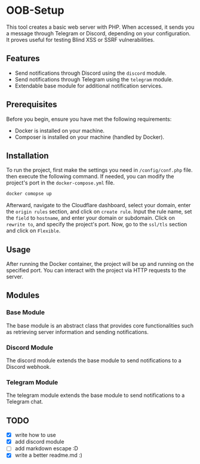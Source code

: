 # OOB-Setup

This tool creates a basic web server with PHP. When accessed, it sends you a message through Telegram or Discord, depending on your configuration. It proves useful for testing Blind XSS or SSRF vulnerabilities.

## Features

- Send notifications through Discord using the `discord` module.
- Send notifications through Telegram using the `telegram` module.
- Extendable base module for additional notification services.

## Prerequisites

Before you begin, ensure you have met the following requirements:

- Docker is installed on your machine.
- Composer is installed on your machine (handled by Docker).

## Installation

To run the project, first make the settings you need in `/config/conf.php` file. then execute the following command. If needed, you can modify the project's port in the `docker-compose.yml` file.
```bash
docker comopse up
```
Afterward, navigate to the Cloudflare dashboard, select your domain, enter the `origin rules` section, and click on `create rule`. Input the rule name, set the `field` to `hostname`, and enter your domain or subdomain. Click on `rewrite to`, and specify the project's port. Now, go to the `ssl/tls` section and click on `Flexible`.


## Usage
After running the Docker container, the project will be up and running on the specified port. You can interact with the project via HTTP requests to the server.
## Modules
### Base Module
The base module is an abstract class that provides core functionalities such as retrieving server information and sending notifications.

### Discord Module
The discord module extends the base module to send notifications to a Discord webhook.

### Telegram Module
The telegram module extends the base module to send notifications to a Telegram chat.


## TODO
 - [x] write how to use
 - [x] add discord module
 - [ ] add markdown escape :D
 - [x] write a better readme.md :)
